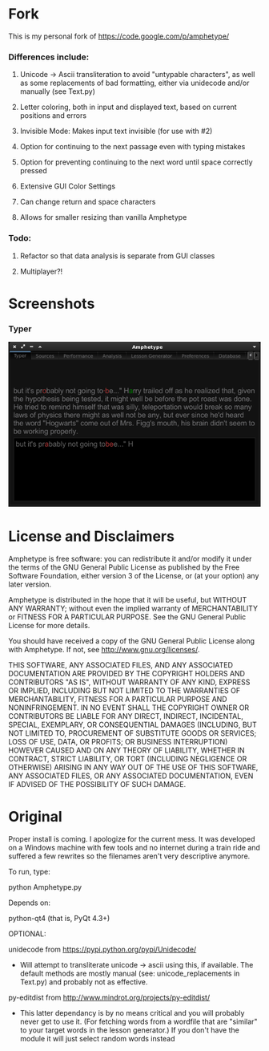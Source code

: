 # Fork

This is my personal fork of https://code.google.com/p/amphetype/

### Differences include:

1. Unicode -> Ascii transliteration to avoid "untypable characters", as well as some replacements of bad formatting, either via unidecode and/or manually (see Text.py)

2. Letter coloring, both in input and displayed text, based on current positions and errors

3. Invisible Mode: Makes input text invisible (for use with #2)

4. Option for continuing to the next passage even with typing mistakes

5. Option for preventing continuing to the next word until space correctly pressed

6. Extensive GUI Color Settings

7. Can change return and space characters

8. Allows for smaller resizing than vanilla Amphetype

### Todo:

1. Refactor so that data analysis is separate from GUI classes

2. Multiplayer?!

# Screenshots

### Typer
![Typer](screenshots/typer.png)

# License and Disclaimers

Amphetype is free software: you can redistribute it and/or modify
it under the terms of the GNU General Public License as published by
the Free Software Foundation, either version 3 of the License, or
(at your option) any later version.

Amphetype is distributed in the hope that it will be useful,
but WITHOUT ANY WARRANTY; without even the implied warranty of
MERCHANTABILITY or FITNESS FOR A PARTICULAR PURPOSE.  See the
GNU General Public License for more details.

You should have received a copy of the GNU General Public License
along with Amphetype.  If not, see <http://www.gnu.org/licenses/>.

THIS SOFTWARE, ANY ASSOCIATED FILES, AND ANY ASSOCIATED DOCUMENTATION ARE PROVIDED BY THE COPYRIGHT HOLDERS AND CONTRIBUTORS "AS IS", WITHOUT WARRANTY OF ANY KIND, EXPRESS OR IMPLIED, INCLUDING BUT NOT LIMITED TO THE WARRANTIES OF MERCHANTABILITY, FITNESS FOR A PARTICULAR PURPOSE AND NONINFRINGEMENT. IN NO EVENT SHALL THE COPYRIGHT OWNER OR CONTRIBUTORS BE LIABLE FOR ANY DIRECT, INDIRECT, INCIDENTAL, SPECIAL, EXEMPLARY, OR CONSEQUENTIAL DAMAGES (INCLUDING, BUT NOT LIMITED TO, PROCUREMENT OF SUBSTITUTE GOODS OR SERVICES; LOSS OF USE, DATA, OR PROFITS; OR BUSINESS INTERRUPTION) HOWEVER CAUSED AND ON ANY THEORY OF LIABILITY, WHETHER IN CONTRACT, STRICT LIABILITY, OR TORT (INCLUDING NEGLIGENCE OR OTHERWISE) ARISING IN ANY WAY OUT OF THE USE OF THIS SOFTWARE, ANY ASSOCIATED FILES, OR ANY ASSOCIATED DOCUMENTATION, EVEN IF ADVISED OF THE POSSIBILITY OF SUCH DAMAGE.

# Original

Proper install is coming. I apologize for the current
mess. It was developed on a Windows machine with few
tools and no internet during a train ride and suffered
a few rewrites so the filenames aren't very descriptive
anymore.


To run, type:

python Amphetype.py


Depends on:

python-qt4  (that is, PyQt 4.3+)

OPTIONAL:

unidecode from https://pypi.python.org/pypi/Unidecode/
 - Will attempt to transliterate unicode -> ascii using this,
 if available. The default methods are mostly manual 
 (see: unicode_replacements in Text.py) and probably not as 
 effective.

py-editdist from http://www.mindrot.org/projects/py-editdist/
 - This latter dependancy is by no means critical and you will
 probably never get to use it. (For fetching words from a wordfile
 that are "similar" to your target words in the lesson generator.)
 If you don't have the module it will just select random words
 instead



